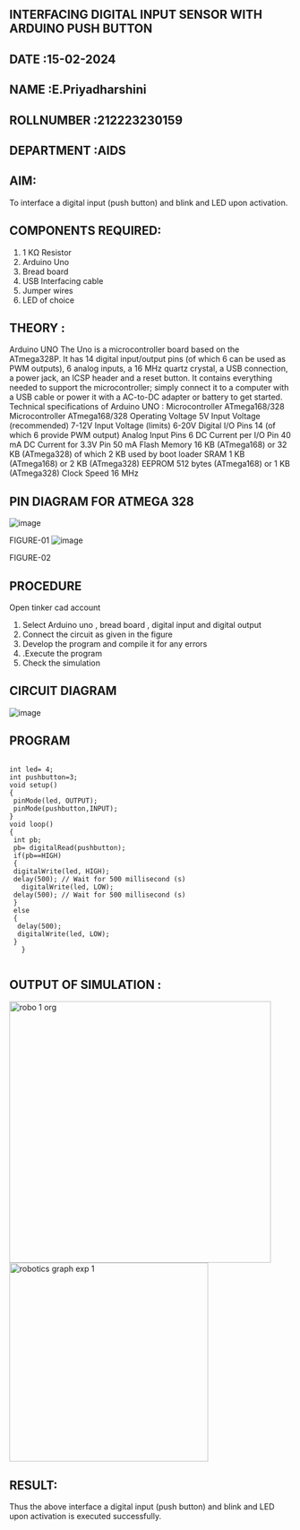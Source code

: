 ## INTERFACING DIGITAL INPUT SENSOR WITH ARDUINO PUSH BUTTON
## DATE :15-02-2024
## NAME :E.Priyadharshini																			             
## ROLLNUMBER :212223230159
## DEPARTMENT :AIDS


## AIM:
To interface a digital input (push button) and blink and LED upon activation.

## COMPONENTS REQUIRED:
1.	1 KΩ Resistor 
2.	Arduino Uno 
3.	Bread board 
4.	USB Interfacing cable 
5.	Jumper wires 
6.	LED of choice

## THEORY :
Arduino UNO
 	  The Uno is a microcontroller board based on the ATmega328P. It has 14 digital input/output pins (of which 6 can be used as PWM outputs), 6 analog inputs, a 16 MHz quartz crystal, a USB connection, a power jack, an ICSP header and a reset button. It contains everything needed to support the microcontroller; simply connect it to a computer with a USB cable or power it with a AC-to-DC adapter or battery to get started.
	Technical specifications of Arduino UNO :
Microcontroller	ATmega168/328
Microcontroller	ATmega168/328
Operating Voltage	5V
Input Voltage (recommended)	7-12V
Input Voltage (limits)	6-20V
Digital I/O Pins	14 (of which 6 provide PWM output)
Analog Input Pins	6
DC Current per I/O Pin	40 mA
DC Current for 3.3V Pin	50 mA
Flash Memory	16 KB (ATmega168) or 32 KB (ATmega328) of which 2 KB used by boot loader
SRAM	1 KB (ATmega168) or 2 KB (ATmega328)
EEPROM	512 bytes (ATmega168) or 1 KB (ATmega328)
Clock Speed	16 MHz

## PIN DIAGRAM FOR ATMEGA 328
 
![image](https://user-images.githubusercontent.com/36288975/163530394-115baee4-7ed1-49fe-9cce-d7b625e11e85.png)


FIGURE-01
![image](https://user-images.githubusercontent.com/36288975/163530431-4d390e98-0942-42d8-95b8-f57d348e6ad8.png)

FIGURE-02

## PROCEDURE 
 Open tinker cad account 
1.	Select Arduino uno , bread board , digital input and digital output 
2.	Connect the circuit as given in the figure 
3.	Develop the program and compile it for any errors 
4.	 .Execute the program 
5.	Check the simulation 



## CIRCUIT DIAGRAM 


![image](https://user-images.githubusercontent.com/36288975/163530437-87a0afbd-b3c9-44ad-b907-5de63486fb9d.png)



## PROGRAM 
 
 ```

int led= 4;
int pushbutton=3;
void setup()
{
  pinMode(led, OUTPUT);
  pinMode(pushbutton,INPUT);
}
void loop()
{
  int pb;
  pb= digitalRead(pushbutton);
  if(pb==HIGH)
  {
  digitalWrite(led, HIGH);
  delay(500); // Wait for 500 millisecond (s)
    digitalWrite(led, LOW);
  delay(500); // Wait for 500 millisecond (s)
  }
  else
  {
   delay(500);
   digitalWrite(led, LOW);
  }
    }


```


## OUTPUT OF SIMULATION :















<img width="467" alt="robo 1 org" src="https://github.com/EPriyadharshini/-INTERFACING-DIGITAL-INPUT-SENSOR-WITH-ARDUINO-PUSH-BUTTON-/assets/144870831/c9286bf8-2f8a-4645-bb85-f0b9c9e93789">














<img width="355" alt="robotics graph exp 1" src="https://github.com/EPriyadharshini/-INTERFACING-DIGITAL-INPUT-SENSOR-WITH-ARDUINO-PUSH-BUTTON-/assets/144870831/eb56df7d-d5a9-4738-8d94-1986fa68a49d">





## RESULT:
Thus the above interface a digital input (push button) and blink and LED upon activation is executed successfully.



